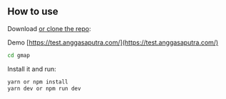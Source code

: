 ## How to use

Download [or clone the repo](https://github.com/jt3angga/gmap):

Demo [https://test.anggasaputra.com/](https://test.anggasaputra.com/)

```sh
cd gmap
```

Install it and run:

```sh
yarn or npm install
yarn dev or npm run dev
```
